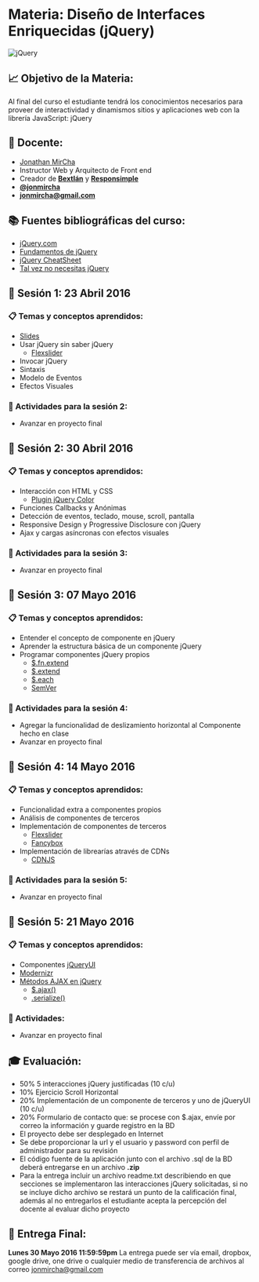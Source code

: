 # Materia: Diseño de Interfaces Enriquecidas (jQuery)
![jQuery](http://bextlan.com/img/para-cursos/jquery.jpg)

## :chart_with_upwards_trend: Objetivo de la Materia:
Al final del curso el estudiante tendrá los conocimientos necesarios para proveer de interactividad y dinamismos sitios y aplicaciones web con la librería JavaScript: jQuery

## :bow: Docente:
* [Jonathan MirCha](http://jonmircha.com)
* Instructor Web y Arquitecto de Front end
* Creador de **[Bextlán](http://bextlan.com)** y **[Responsimple](http://jonmircha.github.io/responsimple/)**
* **[@jonmircha](https://twitter.com/jonmircha)**
* **[jonmircha@gmail.com](mailto:jonmircha@gmail.com)**

## :books: Fuentes bibliográficas del curso:
* [jQuery.com](http://jquery.com/)
* [Fundamentos de jQuery](http://librojquery.com/)
* [jQuery CheatSheet](http://overapi.com/jquery/)
* [Tal vez no necesitas jQuery](http://youmightnotneedjquery.com/)


## :school: Sesión 1: 23 Abril 2016

### :clipboard: Temas y conceptos aprendidos:
* [Slides](http://bextlan.com/slides/jquery)
* Usar jQuery sin saber jQuery
	* [Flexslider](http://flexslider.woothemes.com/)
* Invocar jQuery
* Sintaxis
* Modelo de Eventos
* Efectos Visuales

### :pencil: Actividades para la sesión 2:
* Avanzar en proyecto final

## :school: Sesión 2: 30 Abril 2016

### :clipboard: Temas y conceptos aprendidos:
* Interacción con HTML y CSS
	* [Plugin jQuery Color](http://plugins.jquery.com/color/)
* Funciones Callbacks y Anónimas
* Detección de eventos, teclado, mouse, scroll, pantalla
* Responsive Design y Progressive Disclosure con jQuery
* Ajax y cargas asíncronas con efectos visuales

### :pencil: Actividades para la sesión 3:
* Avanzar en proyecto final


## :school: Sesión 3: 07 Mayo 2016

### :clipboard: Temas y conceptos aprendidos:
* Entender el concepto de componente en jQuery
* Aprender la estructura básica de un componente jQuery
* Programar componentes jQuery propios
	* [$.fn.extend](http://api.jquery.com/jQuery.fn.extend/)
	* [$.extend](http://api.jquery.com/jQuery.extend/)
	* [$.each](http://api.jquery.com/each/)
	* [SemVer](http://semver.org/)

### :pencil: Actividades para la sesión 4:
* Agregar la funcionalidad de deslizamiento horizontal al Componente hecho en clase
* Avanzar en proyecto final


## :school: Sesión 4: 14 Mayo 2016

### :clipboard: Temas y conceptos aprendidos:
* Funcionalidad extra a componentes propios
* Análisis de componentes de terceros
* Implementación de componentes de terceros
	* [Flexslider](http://flexslider.woothemes.com/)
	* [Fancybox](http://fancyapps.com/fancybox/)
* Implementación de librearías através de CDNs
	* [CDNJS](https://cdnjs.com/)

### :pencil: Actividades para la sesión 5:
* Avanzar en proyecto final


## :school: Sesión 5: 21 Mayo 2016

### :clipboard: Temas y conceptos aprendidos:
* Componentes [jQueryUI](http://jqueryui.com/)
* [Modernizr](https://modernizr.com/)
* [Métodos AJAX en jQuery](http://api.jquery.com/category/ajax/)
	* [$.ajax()](http://api.jquery.com/jQuery.ajax/)
	* [.serialize()](http://api.jquery.com/serialize/)

### :pencil: Actividades:
* Avanzar en proyecto final


## :mortar_board: Evaluación:
* 50% 5 interacciones jQuery justificadas (10 c/u)
* 10% Ejercicio Scroll Horizontal
* 20% Implementación de un componente de terceros y uno de jQueryUI (10 c/u)
* 20% Formulario de contacto que: se procese con $.ajax, envíe por correo la información y guarde registro en la BD
* El proyecto debe ser desplegado en Internet
* Se debe proporcionar la url y el usuario y password con perfil de administrador para su revisión
* El código fuente de la aplicación junto con el archivo .sql de la BD deberá entregarse en un archivo **.zip**
* Para la entrega incluir un archivo readme.txt describiendo en que secciones se implementaron las interacciones jQuery solicitadas, si no se incluye dicho archivo se restará un punto de la calificación final, además al no entregarlos el estudiante acepta la percepción del docente al evaluar dicho proyecto

## :date: Entrega Final: 
**Lunes 30 Mayo 2016 11:59:59pm**
La entrega puede ser vía email, dropbox, google drive, one drive o cualquier medio de transferencia de archivos al correo jonmircha@gmail.com